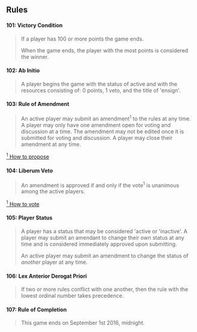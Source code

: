 ## Rules

#### 101: Victory Condition
> If a player has 100 or more points the game ends.
>
> When the game ends, the player with the most points is considered the winner.


#### 102: Ab Initio
> A player begins the game with the status of active and with the resources consisting of: 0 points, 1 veto, and the title of 'ensign'. 


#### 103: Rule of Amendment 
> An active player may submit an amendment<sup>1</sup> to the rules at any time. A player may only have one amendment open for voting and discussion at a time. The amendment may not be edited once it is submitted for voting and discussion. A player may close their amendment at any time. 

[<sup>1</sup> How to propose](./readme.md#propose-a-rule-amendment)

#### 104: Liberum Veto
> An amendment is approved if and only if the vote<sup>1</sup> is unanimous among the active players.

[<sup>1</sup> How to vote](./readme.md#comment-and-vote-on-amendments)

#### 105: Player Status
> A player has a status that may be considered 'active or 'inactive'. A player may submit an amendant to change their own status at any time and is considered immediately approved upon submitting.
>
> An active player may submit an amendment to change the status of _another_ player at any time. 


#### 106: Lex Anterior Derogat Priori
> If two or more rules conflict with one another, then the rule with the lowest ordinal number takes precedence.


#### 107: Rule of Completion
> This game ends on September 1st 2016, midnight.
